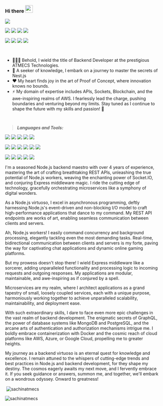 ### Hi there <img src="https://media.giphy.com/media/hvRJCLFzcasrR4ia7z/giphy.gif" width="25px">

![](https://komarev.com/ghpvc/?username=sachinjat2802&label=PROFILE+VIEWS)


[<img src="https://img.shields.io/badge/hackerrank%20-%23000000.svg?&style=for-the-badge&logo=hackerrank&logoColor=white%22"/>][hackerRank]
[<img src="https://img.shields.io/badge/linkedin-%23000000.svg?&style=for-the-badge&logo=linkedin&logoColor=white" />][linkedin]
[<img src="https://img.shields.io/badge/npm%20-%23000000.svg?&style=for-the-badge&logo=npm&logoColor=white%22"/>][npm]
[<img src="https://img.shields.io/badge/discord%20-%23000000.svg?&style=for-the-badge&logo=discord&logoColor=white%22"/>][discord]

[<img src="https://img.shields.io/badge/medium%20-%23000000.svg?&style=for-the-badge&logo=medium&logoColor=white%22"/>][medium1]
[<img src="https://img.shields.io/badge/instagram-%23000000.svg?&style=for-the-badge&logo=instagram&logoColor=white" />][instagram]
[<img src="https://img.shields.io/badge/gitlab1-%23000000.svg?&style=for-the-badge&logo=gitlab&logoColor=white" />][gitlab1]
[<img src="https://img.shields.io/badge/gitlab2-%23000000.svg?&style=for-the-badge&logo=gitlab&logoColor=white" />][gitlab2]






<br/>


- 👨🏾‍💻 Behold, I wield the title of Backend Developer at the prestigious ATMECS Technologies. </span>
- 🌱 A seeker of knowledge, I embark on a journey to master the secrets of Nest.js</span>
- ❤️ My heart finds joy in the art of Proof of Concept, where innovation knows no bounds.</span>
- ⚡  My domain of expertise includes APIs, Sockets, Blockchain, and the awe-inspiring realms of AWS. I fearlessly lead the charge, pushing 
        boundaries and venturing beyond my limits.</span>
        Stay tuned as I continue to shape the future with my skills and passion! 🚀</span>


<br />



> ***Languages and Tools:***

[<img src="https://img.shields.io/badge/node.js%20-%23000000.svg?&style=for-the-badge&logo=node.js&logoColor=white"/>][Nodejs]
[<img src="https://img.shields.io/badge/npm%20-%23000000.svg?&style=for-the-badge&logo=npm&logoColor=white%22"/>][npm]
[<img src="https://img.shields.io/badge/express%20-%23000000.svg?&style=for-the-badge&logo=express&logoColor=white%22"/>][express]
[<img src="https://img.shields.io/badge/mongodb%20-%23000000.svg?&style=for-the-badge&logo=mongodb&logoColor=white%22"/>][MongoDB]
[<img src="https://img.shields.io/badge/firebase%20-%23000000.svg?&style=for-the-badge&logo=firebase&logoColor=white%22"/>][firebase]

[<img src="https://img.shields.io/badge/aws%20-%23000000.svg?&style=for-the-badge&logo=amazon&logoColor=white%22"/>][aws]
[<img src="https://img.shields.io/badge/socket.io%20-%23000000.svg?&style=for-the-badge&logo=socket.io&logoColor=white%22"/>][socket.io]
[<img src="https://img.shields.io/badge/dart%20-%23000000.svg?&style=for-the-badge&logo=dart&logoColor=white%22"/>][dart]
[<img src="https://img.shields.io/badge/flutter%20-%23000000.svg?&style=for-the-badge&logo=flutter&logoColor=white%22"/>][flutter]
[<img src="https://img.shields.io/badge/android%20-%23000000.svg?&style=for-the-badge&logo=android&logoColor=white%22"/>][android]
[<img src="https://img.shields.io/badge/ios%20-%23000000.svg?&style=for-the-badge&logo=ios&logoColor=white%22"/>][ios]

[<img src="https://img.shields.io/badge/javascript%20-%23000000.svg?&style=for-the-badge&logo=javascript&logoColor=white%22"/>][Javascript]
[<img src="https://img.shields.io/badge/ECMAScript%20-%23000000.svg?&style=for-the-badge&logo=ECMAScript&logoColor=white%22"/>][ecmascript]
[<img src="https://img.shields.io/badge/typescript%20-%23000000.svg?&style=for-the-badge&logo=typescript&logoColor=white%22"/>][typescript]
[<img src="https://img.shields.io/badge/python%20-%23000000.svg?&style=for-the-badge&logo=python&logoColor=white%22"/>][python]
[<img src="https://img.shields.io/badge/mulesoft%20-%23000000.svg?&style=for-the-badge&logo=mulesoft&logoColor=white%22"/>][mulesoft]

I'm a seasoned Node.js backend maestro with over 4 years of experience, mastering the art of crafting breathtaking REST APIs, unleashing the true potential of Node.js workers, weaving the enchanting power of Socket.IO, and conjuring Express middleware magic. I ride the cutting edge of technology, gracefully orchestrating microservices like a symphony of digital wonders.

As a Node.js virtuoso, I excel in asynchronous programming, deftly harnessing Node.js's event-driven and non-blocking I/O model to craft high-performance applications that dance to my command. My REST API endpoints are works of art, enabling seamless communication between clients and servers.

Ah, Node.js workers! I easily command concurrency and background processing, elegantly tackling even the most demanding tasks. Real-time, bidirectional communication between clients and servers is my forte, paving the way for captivating chat applications and dynamic online gaming platforms.

But my prowess doesn't stop there! I wield Express middleware like a sorcerer, adding unparalleled functionality and processing logic to incoming requests and outgoing responses. My applications are modular, maintainable, and awe-inspiring as if conjured by a spell.

Microservices are my realm, where I architect applications as a grand tapestry of small, loosely coupled services, each with a unique purpose, harmoniously working together to achieve unparalleled scalability, maintainability, and deployment ease.

With such extraordinary skills, I dare to face even more epic challenges in the vast realm of backend development. The enigmatic secrets of GraphQL, the power of database systems like MongoDB and PostgreSQL, and the arcane arts of authentication and authorization mechanisms intrigue me. I boldly embrace containerization with Docker and the cosmic reach of cloud platforms like AWS, Azure, or Google Cloud, propelling me to greater heights.

My journey as a backend virtuoso is an eternal quest for knowledge and excellence. I remain attuned to the whispers of cutting-edge trends and best practices in Node.js and backend development, for they shape my destiny. The cosmos eagerly awaits my next move, and I fervently embrace it. If you seek guidance or answers, summon me, and together, we'll embark on a wondrous odyssey. Onward to greatness!














 

<p>&nbsp;<img align="center" src="https://github-readme-stats.vercel.app/api?username=sachinatmecs2&show_icons=true&locale=en&theme=dark" alt="sachinatmecs" /></p>

<p><img align="center" src="https://github-readme-streak-stats.herokuapp.com/?user=sachinatmecs&theme=dark" alt="sachinatmecs" /></p>








































[instagram]: https://www.instagram.com/__monnu__
[linkedin]:https://www.linkedin.com/in/sachin-jat-2802/

[Nodejs]: https://nodejs.org/en/
[npm]:https://www.npmjs.com/~sachin.virtoustack
[hackerRank]:https://www.hackerrank.com/sachinjat2802
[discord]:https://discord.com/channels/710138849350647871/898942255757422663
[express]:https://expressjs.com/
[MongoDB]:https://www.mongodb.com/home
[firebase]:https://firebase.google.com/docs/auth/web/google-signin
[aws]:https://aws.amazon.com/console/
[medium1]:https://medium.com/@sachin.jat

[socket.io]:https://socket.io/
[gitlab1]:https://gitlab.com/sachinjat2802
[gitlab2]:https://gitlab.com/sachin.jat
[dart]:https://dart.dev/
[flutter]:https://flutter.dev/?gclid=CjwKCAiAkfucBhBBEiwAFjbkr0i_-sgqqqwkVVz5kqCJBUfS6BiF803lbS0wiOa1eGWiocLf6j4DZhoCKC8QAvD_BwE&gclsrc=aw.ds
[android]:https://www.android.com/intl/en_in/
[ios]:https://www.android.com/intl/en_in/

[Javascript]:https://www.javascript.com/
[ecmascript]:https://www.ecma-international.org/publications-and-standards/standards/ecma-262/
[typescript]:https://www.typescriptlang.org/
[java]:https://www.java.com/en/
[python]:https://www.python.org/
[mulesoft]:https://www.mulesoft.com/




